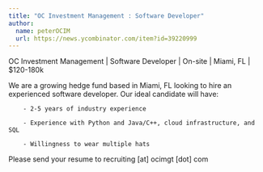 ```yaml
---
title: "OC Investment Management : Software Developer"
author:
  name: peterOCIM
  url: https://news.ycombinator.com/item?id=39220999
---
```

OC Investment Management | Software Developer | On-site |  Miami, FL | $120-180k

We are a growing hedge fund based in Miami, FL looking to hire an experienced software developer. Our ideal candidate will have:

<pre><code>    - 2-5 years of industry experience

    - Experience with Python and Java&#x2F;C++, cloud infrastructure, and SQL 

    - Willingness to wear multiple hats 
</code></pre>
Please send your resume to recruiting [at] ocimgt [dot] com
